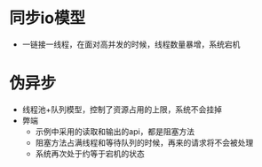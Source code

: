 # 同步io模型
* 一链接一线程，在面对高并发的时候，线程数量暴增，系统宕机
# 伪异步
* 线程池+队列模型，控制了资源占用的上限，系统不会挂掉
* 弊端
    * 示例中采用的读取和输出的api，都是阻塞方法
    * 阻塞方法占满线程和等待队列的时候，再来的请求将不会被处理
    * 系统再次处于约等于宕机的状态